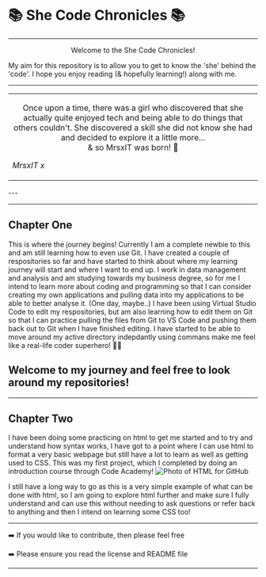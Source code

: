 # 📚 She Code Chronicles 📚

---

  <p align="center">
Welcome to the She Code Chronicles!<br>

My aim for this repository is to allow you to get to know the 'she' behind the 'code'. I hope you enjoy reading (& hopefully learning!) along with me.
  </p>
  
---

<table>
  <tr>
    <td>
      <p align="center">
Once upon a time, there was a girl who discovered that she actually quite enjoyed tech and being able to do things that others couldn't. She discovered a skill she did not know she had and decided to explore it a little more... <br>
& so MrsxIT was born! 👶 <br>

*MrsxIT x*
      </p>
    </td>
  </tr>
</table>
---

---
## Chapter One

This is where the journey begins! Currently I am a complete newbie to this and am still learning how to even use Git. I have created a couple of respositories so far and have started to think about where my learning journey will start and where I want to end up. I work in data management and analysis and am studying towards my business degree, so for me I intend to learn more about coding and programming so that I can consider creating my own applications and pulling data into my applications to be able to better analyse it. (One day, maybe..)
I have been using Virtual Studio Code to edit my respositories, but am also learning how to edit them on Git so that I can practice pulling the files from Git to VS Code and pushing them back out to Git when I have finished editing. I have started to be able to move around my active directory indepdantly using commans make me feel like a real-life coder superhero! 🦸‍♀️

## Welcome to my journey and feel free to look around my repositories!

---
## Chapter Two

I have been doing some practicing on html to get me started and to try and understand how syntax works, I have got to a point where I can use html to format a very basic webpage but still have a lot to learn as well as getting used to CSS.
This was my first project, which I completed by doing an introduction course through Code Academy!
![Photo of HTML for GitHub](https://github.com/user-attachments/assets/6beaf455-d176-4541-8a47-743fa01e796c)

I still have a long way to go as this is a very simple example of what can be done with html, so I am going to explore html further and make sure I fully understand and can use this without needing to ask questions or refer back to anything and then I intend on learning some CSS too!

---

➡️ If you would like to contribute, then please feel free

➡️ Please ensure you read the license and README file

---
